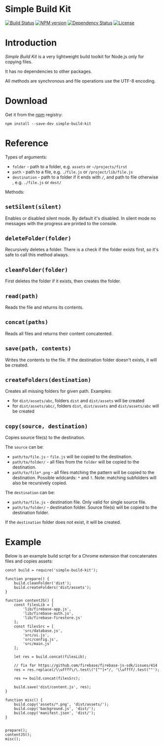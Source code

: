 # Simple Build Kit

[![Build Status](https://travis-ci.org/lukaszmn/simple-build-kit.svg)](https://travis-ci.org/lukaszmn/simple-build-kit)
[![NPM version](https://img.shields.io/npm/v/simple-build-kit.svg)](https://npmjs.org/package/simple-build-kit)
[![Dependency Status](http://img.shields.io/david/lukaszmn/simple-build-kit.svg)](https://david-dm.org/lukaszmn/simple-build-kit)
[![License](http://img.shields.io/npm/l/simple-build-kit.svg)](LICENSE)


# Introduction
*Simple Build Kit* is a very lightweight build toolkit for Node.js only for copying files.

It has no dependencies to other packages.

All methods are synchronous and file operations use the UTF-8 encoding.

# Download

Get it from the [npm](https://www.npmjs.com/package/simple-build-kit) registry:

```
npm install --save-dev simple-build-kit
```

# Reference

Types of arguments:
* `folder` - path to a folder, e.g. `assets` or `~/projects/first`
* `path` - path to a file, e.g. `./file.js` or `/project/lib/file.js`
* `destination` - path to a folder if it ends with `/`, and path to file otherwise , e.g. `./file.js` or `dest/`

Methods:

## `setSilent(silent)`
Enables or disabled silent mode. By default it's disabled. In silent mode no messages with the progress are printed to the console.

## `deleteFolder(folder)`
Recursively deletes a folder. There is a check if the folder exists first, so it's safe to call this method always.

## `cleanFolder(folder)`
First deletes the folder if it exists, then creates the folder.

## `read(path)`
Reads the file and returns its contents.

## `concat(paths)`
Reads all files and returns their content concatented.

## `save(path, contents)`
Writes the contents to the file. If the destination folder doesn't exists, it will be created.

## `createFolders(destination)`
Creates all missing folders for given path. Examples:
* for `dist/assets/abc`, folders `dist` and `dist/assets` will be created
* for `dist/assets/abc/`, folders `dist`, `dist/assets` and `dist/assets/abc` will be created

## `copy(source, destination)`
Copies source file(s) to the destination.

The `source` can be:
* `path/to/file.js` - `file.js` will be copied to the destination.
* `path/to/folder/` - all files from the `folder` will be copied to the destination.
* `path/to/file*.png` - all files matching the pattern will be copied to the destination. Possible wildcards: `*` and `?`. Note: matching subfolders will also be recursively copied.

The `destination` can be:
* `path/to/file.js` - destination file. Only valid for single source file.
* `path/to/folder/` - destination folder. Source file(s) will be copied to the destination folder.

If the `destination` folder does not exist, it will be created.


# Example
Below is an example build script for a Chrome extension that concatenates files and copies assets:
```
const build = require('simple-build-kit');

function prepare() {
	build.cleanFolder('dist');
	build.createFolders('dist/assets');
}

function contentJS() {
	const filesLib = [
		'lib/firebase-app.js',
		'lib/firebase-auth.js',
		'lib/firebase-firestore.js'
	];
	const filesSrc = [
		'src/database.js',
		'src/ui.js',
		'src/config.js',
		'src/main.js'
	];

	let res = build.concat(filesLib);

	// fix for https://github.com/firebase/firebase-js-sdk/issues/414
	res = res.replace(/\\uffff\/\.test\("[^"]+"/, '\\uffff/.test(""');

	res += build.concat(filesSrc);

	build.save('dist/content.js', res);
}

function misc() {
	build.copy('assets/*.png', 'dist/assets/');
	build.copy('background.js', 'dist/');
	build.copy('manifest.json', 'dist/');
}


prepare();
contentJS();
misc();
```
